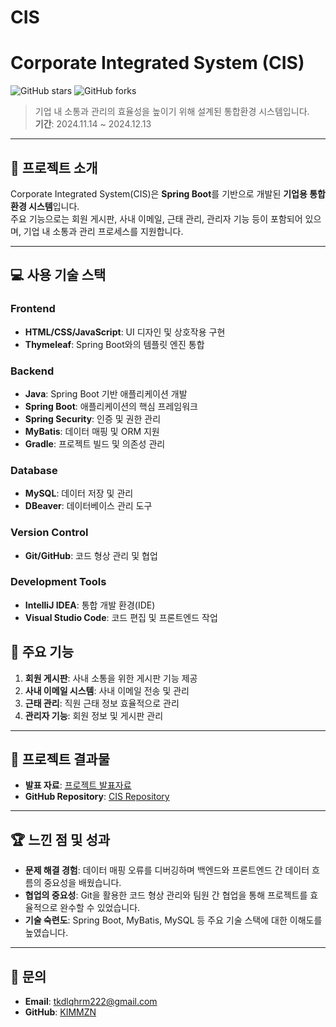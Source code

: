 # CIS
# Corporate Integrated System (CIS)

![GitHub stars](https://img.shields.io/github/stars/KIMMZN/CIS?style=social) ![GitHub forks](https://img.shields.io/github/forks/KIMMZN/CIS?style=social)  
> 기업 내 소통과 관리의 효율성을 높이기 위해 설계된 통합환경 시스템입니다.  
> **기간**: 2024.11.14 ~ 2024.12.13  

---

## 📜 프로젝트 소개

Corporate Integrated System(CIS)은 **Spring Boot**를 기반으로 개발된 **기업용 통합환경 시스템**입니다.  
주요 기능으로는 회원 게시판, 사내 이메일, 근태 관리, 관리자 기능 등이 포함되어 있으며, 기업 내 소통과 관리 프로세스를 지원합니다.

---

## 💻 사용 기술 스택

### **Frontend**
- **HTML/CSS/JavaScript**: UI 디자인 및 상호작용 구현
- **Thymeleaf**: Spring Boot와의 템플릿 엔진 통합

### **Backend**
- **Java**: Spring Boot 기반 애플리케이션 개발
- **Spring Boot**: 애플리케이션의 핵심 프레임워크
- **Spring Security**: 인증 및 권한 관리
- **MyBatis**: 데이터 매핑 및 ORM 지원
- **Gradle**: 프로젝트 빌드 및 의존성 관리

### **Database**
- **MySQL**: 데이터 저장 및 관리  
- **DBeaver**: 데이터베이스 관리 도구

### **Version Control**
- **Git/GitHub**: 코드 형상 관리 및 협업

### **Development Tools**
- **IntelliJ IDEA**: 통합 개발 환경(IDE)  
- **Visual Studio Code**: 코드 편집 및 프론트엔드 작업  

## 📌 주요 기능

1. **회원 게시판**: 사내 소통을 위한 게시판 기능 제공  
2. **사내 이메일 시스템**: 사내 이메일 전송 및 관리  
3. **근태 관리**: 직원 근태 정보 효율적으로 관리  
4. **관리자 기능**: 회원 정보 및 게시판 관리  

---

## 📑 프로젝트 결과물

- **발표 자료**: [프로젝트 발표자료](https://www.canva.com/design/DAGZhVj4ND8/a8uZV7mzYtYJbl1dd79_IA/edit)
- **GitHub Repository**: [CIS Repository](https://github.com/KIMMZN/CIS)

---

## 🏆 느낀 점 및 성과

- **문제 해결 경험**: 데이터 매핑 오류를 디버깅하며 백엔드와 프론트엔드 간 데이터 흐름의 중요성을 배웠습니다.
- **협업의 중요성**: Git을 활용한 코드 형상 관리와 팀원 간 협업을 통해 프로젝트를 효율적으로 완수할 수 있었습니다.
- **기술 숙련도**: Spring Boot, MyBatis, MySQL 등 주요 기술 스택에 대한 이해도를 높였습니다.

---

## 📧 문의

- **Email**: [tkdlqhrm222@gmail.com](mailto:tkdlqhrm222@gmail.com)
- **GitHub**: [KIMMZN](https://github.com/KIMMZN)
